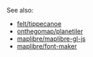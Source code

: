 See also:

- [felt/tippecanoe](http://github.com/felt/tippecanoe)
- [onthegomap/planetiler](http://github.com/onthegomap/planetiler)
- [maplibre/maplibre-gl-js](https://github.com/maplibre/maplibre-gl-js)
- [maplibre/font-maker](https://github.com/maplibre/font-maker)
